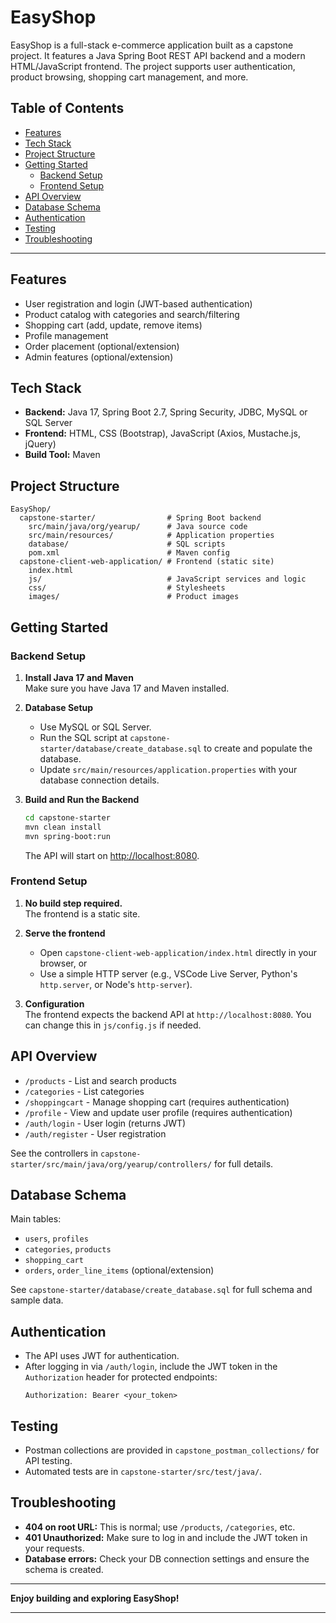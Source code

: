 # EasyShop

EasyShop is a full-stack e-commerce application built as a capstone project. It features a Java Spring Boot REST API backend and a modern HTML/JavaScript frontend. The project supports user authentication, product browsing, shopping cart management, and more.

## Table of Contents

- [Features](#features)
- [Tech Stack](#tech-stack)
- [Project Structure](#project-structure)
- [Getting Started](#getting-started)
  - [Backend Setup](#backend-setup)
  - [Frontend Setup](#frontend-setup)
- [API Overview](#api-overview)
- [Database Schema](#database-schema)
- [Authentication](#authentication)
- [Testing](#testing)
- [Troubleshooting](#troubleshooting)

---

## Features

- User registration and login (JWT-based authentication)
- Product catalog with categories and search/filtering
- Shopping cart (add, update, remove items)
- Profile management
- Order placement (optional/extension)
- Admin features (optional/extension)

## Tech Stack

- **Backend:** Java 17, Spring Boot 2.7, Spring Security, JDBC, MySQL or SQL Server
- **Frontend:** HTML, CSS (Bootstrap), JavaScript (Axios, Mustache.js, jQuery)
- **Build Tool:** Maven

## Project Structure

```
EasyShop/
  capstone-starter/                # Spring Boot backend
    src/main/java/org/yearup/      # Java source code
    src/main/resources/            # Application properties
    database/                      # SQL scripts
    pom.xml                        # Maven config
  capstone-client-web-application/ # Frontend (static site)
    index.html
    js/                            # JavaScript services and logic
    css/                           # Stylesheets
    images/                        # Product images
```

## Getting Started

### Backend Setup

1. **Install Java 17 and Maven**  
   Make sure you have Java 17 and Maven installed.

2. **Database Setup**  
   - Use MySQL or SQL Server.
   - Run the SQL script at `capstone-starter/database/create_database.sql` to create and populate the database.
   - Update `src/main/resources/application.properties` with your database connection details.

3. **Build and Run the Backend**
   ```bash
   cd capstone-starter
   mvn clean install
   mvn spring-boot:run
   ```
   The API will start on [http://localhost:8080](http://localhost:8080).

### Frontend Setup

1. **No build step required.**  
   The frontend is a static site.

2. **Serve the frontend**  
   - Open `capstone-client-web-application/index.html` directly in your browser, or
   - Use a simple HTTP server (e.g., VSCode Live Server, Python's `http.server`, or Node's `http-server`).

3. **Configuration**  
   The frontend expects the backend API at `http://localhost:8080`. You can change this in `js/config.js` if needed.

## API Overview

- `/products` - List and search products
- `/categories` - List categories
- `/shoppingcart` - Manage shopping cart (requires authentication)
- `/profile` - View and update user profile (requires authentication)
- `/auth/login` - User login (returns JWT)
- `/auth/register` - User registration

See the controllers in `capstone-starter/src/main/java/org/yearup/controllers/` for full details.

## Database Schema

Main tables:
- `users`, `profiles`
- `categories`, `products`
- `shopping_cart`
- `orders`, `order_line_items` (optional/extension)

See `capstone-starter/database/create_database.sql` for full schema and sample data.

## Authentication

- The API uses JWT for authentication.
- After logging in via `/auth/login`, include the JWT token in the `Authorization` header for protected endpoints:
  ```
  Authorization: Bearer <your_token>
  ```

## Testing

- Postman collections are provided in `capstone_postman_collections/` for API testing.
- Automated tests are in `capstone-starter/src/test/java/`.

## Troubleshooting

- **404 on root URL:** This is normal; use `/products`, `/categories`, etc.
- **401 Unauthorized:** Make sure to log in and include the JWT token in your requests.
- **Database errors:** Check your DB connection settings and ensure the schema is created.

---

**Enjoy building and exploring EasyShop!**

---

